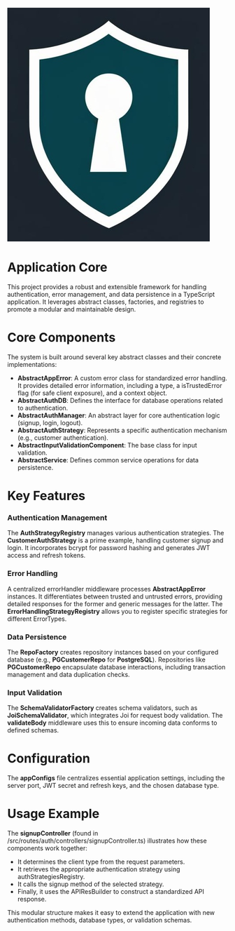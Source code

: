 ![project logo](./public/images/jwtauthlogo.jpg)

# Application Core

This project provides a robust and extensible framework for handling authentication, error management, and data persistence in a TypeScript application. It leverages abstract classes, factories, and registries to promote a modular and maintainable design.

# Core Components

The system is built around several key abstract classes and their concrete implementations:

- **AbstractAppError**: A custom error class for standardized error handling. It provides detailed error information, including a type, a isTrustedError flag (for safe client exposure), and a context object.
- **AbstractAuthDB**: Defines the interface for database operations related to authentication.
- **AbstractAuthManager**: An abstract layer for core authentication logic (signup, login, logout).
- **AbstractAuthStrategy**: Represents a specific authentication mechanism (e.g., customer authentication).
- **AbstractInputValidationComponent**: The base class for input validation.
- **AbstractService**: Defines common service operations for data persistence.

# Key Features

### Authentication Management

The **AuthStrategyRegistry** manages various authentication strategies. The **CustomerAuthStrategy** is a prime example, handling customer signup and login. It incorporates bcrypt for password hashing and generates JWT access and refresh tokens.

### Error Handling

A centralized errorHandler middleware processes **AbstractAppError** instances. It differentiates between trusted and untrusted errors, providing detailed responses for the former and generic messages for the latter. The **ErrorHandlingStrategyRegistry** allows you to register specific strategies for different ErrorTypes.

### Data Persistence

The **RepoFactory** creates repository instances based on your configured database (e.g., **PGCustomerRepo** for **PostgreSQL**). Repositories like **PGCustomerRepo** encapsulate database interactions, including transaction management and data duplication checks.

### Input Validation

The **SchemaValidatorFactory** creates schema validators, such as **JoiSchemaValidator**, which integrates Joi for request body validation. The **validateBody** middleware uses this to ensure incoming data conforms to defined schemas.

# Configuration

The **appConfigs** file centralizes essential application settings, including the server port, JWT secret and refresh keys, and the chosen database type.

# Usage Example

The **signupController** (found in /src/routes/auth/controllers/signupController.ts) illustrates how these components work together:

- It determines the client type from the request parameters.
- It retrieves the appropriate authentication strategy using authStrategiesRegistry.
- It calls the signup method of the selected strategy.
- Finally, it uses the APIResBuilder to construct a standardized API response.

This modular structure makes it easy to extend the application with new authentication methods, database types, or validation schemas.
